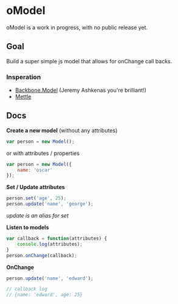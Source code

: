 # oModel

oModel is a work in progress, with no public release yet.

## Goal  
Build a super simple js model that allows for onChange call backs.  

### Insperation
- [Backbone.Model](http://backbonejs.org) (Jeremy Ashkenas you're brilliant!)
- [Mettle](https://github.com/jmoyers/mettle)

## Docs

**Create a new model** (without any attributes)
```javascript
var person = new Model();

```
or with attributes / properties  
```javascript
var person = new Model({
    name: 'oscar'
});
```

**Set / Update attributes**
```javascript
person.set('age', 25);
person.update('name', 'george');
```
*update is an alias for set*  

**Listen to models**  
```javascript
var callback = function(attributes) {
    console.log(attributes);
}
person.onChange(callback);
```

**OnChange**
```javascript
person.update('name', 'edward');

// callback log
// {name: 'edward', age: 25}
```
